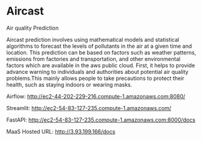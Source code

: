 # Aircast
Air quality Prediction

Aircast prediction involves using mathematical models and statistical algorithms to forecast the levels of pollutants in the air at a given time and location. This prediction can be based on factors such as weather patterns, emissions from factories and transportation, and other environmental factors which are available in the aws public cloud. First, it helps to provide advance warning to individuals and authorities about potential air quality problems.This mainly allows people to take precautions to protect their health, such as staying indoors or wearing masks. 



Airflow: http://ec2-44-202-229-216.compute-1.amazonaws.com:8080/

Streamlit: http://ec2-54-83-127-235.compute-1.amazonaws.com/

FastAPI: http://ec2-54-83-127-235.compute-1.amazonaws.com:8000/docs

MaaS Hosted URL: http://3.93.199.166/docs
